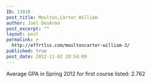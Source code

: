 ```yaml
---
ID: 13010
post_title: Moulton,Carter William
author: Joel DesArmo
post_excerpt: ""
layout: post
permalink: >
  http://effrtlss.com/moultoncarter-william-3/
published: true
post_date: 2012-11-02 20:54:09
---
```

<p>Average GPA in Spring 2012 for first course listed: 2.762</p>